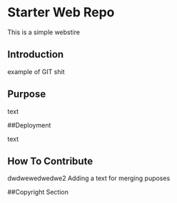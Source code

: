 # Starter Web Repo

This is a simple webstire

## Introduction

example of GIT shit

## Purpose
text

##Deployment

text

## How To Contribute

dwdwewedwedwe2
Adding a text for merging puposes

##Copyright
Section